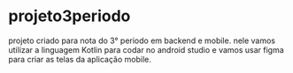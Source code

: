 # projeto3periodo
projeto criado para nota do 3° periodo em backend e mobile.
nele vamos utilizar a linguagem Kotlin para codar no android studio e vamos usar figma para criar as telas da aplicação mobile.
